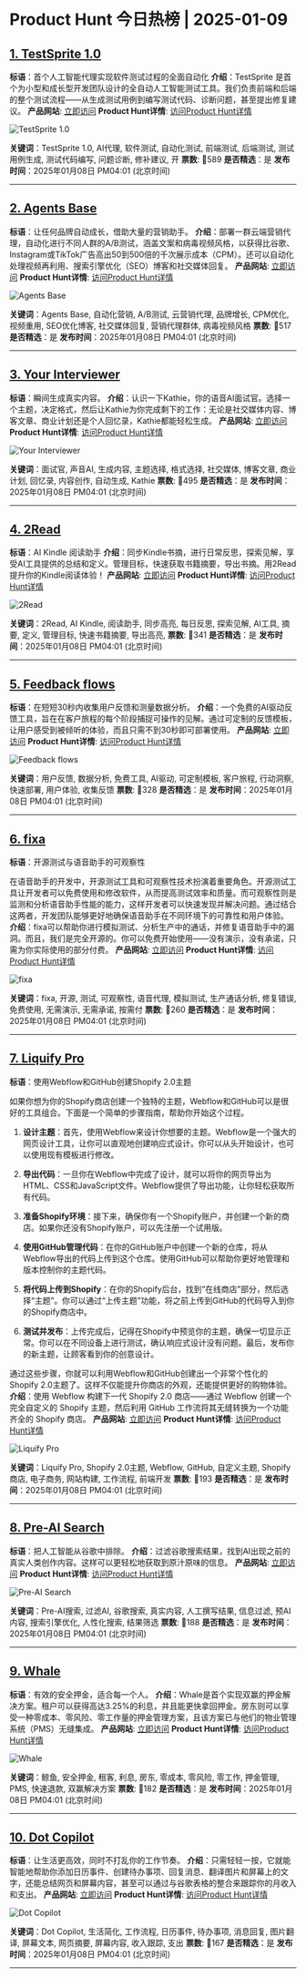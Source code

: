 # Product Hunt 今日热榜 | 2025-01-09

## [1. TestSprite 1.0](https://www.producthunt.com/posts/testsprite-1-0?utm_campaign=producthunt-api&utm_medium=api-v2&utm_source=Application%3A+phtrends+%28ID%3A+147529%29)
**标语**：首个人工智能代理实现软件测试过程的全面自动化
**介绍**：TestSprite 是首个为小型和成长型开发团队设计的全自动人工智能测试工具。我们负责前端和后端的整个测试流程——从生成测试用例到编写测试代码、诊断问题，甚至提出修复建议。
**产品网站**: [立即访问](https://www.producthunt.com/r/HYGTLCDSUB36PD?utm_campaign=producthunt-api&utm_medium=api-v2&utm_source=Application%3A+phtrends+%28ID%3A+147529%29)
**Product Hunt详情**: [访问Product Hunt详情](https://www.producthunt.com/posts/testsprite-1-0?utm_campaign=producthunt-api&utm_medium=api-v2&utm_source=Application%3A+phtrends+%28ID%3A+147529%29)

![TestSprite 1.0](https://ph-files.imgix.net/8aa915d5-b233-4f53-a8cd-0bca64313a43.png?auto=format&fit=crop&frame=1&h=512&w=1024)

**关键词**：TestSprite 1.0, AI代理, 软件测试, 自动化测试, 前端测试, 后端测试, 测试用例生成, 测试代码编写, 问题诊断, 修补建议, 开
**票数**: 🔺589
**是否精选**：是
**发布时间**：2025年01月08日 PM04:01 (北京时间)

---

## [2. Agents Base](https://www.producthunt.com/posts/agents-base?utm_campaign=producthunt-api&utm_medium=api-v2&utm_source=Application%3A+phtrends+%28ID%3A+147529%29)
**标语**：让任何品牌自动成长，借助大量的营销助手。
**介绍**：部署一群云端营销代理，自动化进行不同人群的A/B测试，涵盖文案和病毒视频风格，以获得比谷歌、Instagram或TikTok广告高出50到500倍的千次展示成本（CPM）。还可以自动化处理视频再利用、搜索引擎优化（SEO）博客和社交媒体回复。
**产品网站**: [立即访问](https://www.producthunt.com/r/BNZOKKFOK42FP3?utm_campaign=producthunt-api&utm_medium=api-v2&utm_source=Application%3A+phtrends+%28ID%3A+147529%29)
**Product Hunt详情**: [访问Product Hunt详情](https://www.producthunt.com/posts/agents-base?utm_campaign=producthunt-api&utm_medium=api-v2&utm_source=Application%3A+phtrends+%28ID%3A+147529%29)

![Agents Base](https://ph-files.imgix.net/3e5e6be7-4ce5-4000-83a4-adccf8b7f8c9.png?auto=format&fit=crop&frame=1&h=512&w=1024)

**关键词**：Agents Base, 自动化营销, A/B测试, 云营销代理, 品牌增长, CPM优化, 视频重用, SEO优化博客, 社交媒体回复, 营销代理群体, 病毒视频风格
**票数**: 🔺517
**是否精选**：是
**发布时间**：2025年01月08日 PM04:01 (北京时间)

---

## [3. Your Interviewer](https://www.producthunt.com/posts/your-interviewer?utm_campaign=producthunt-api&utm_medium=api-v2&utm_source=Application%3A+phtrends+%28ID%3A+147529%29)
**标语**：瞬间生成真实内容。
**介绍**：认识一下Kathie，你的语音AI面试官。选择一个主题，决定格式，然后让Kathie为你完成剩下的工作：无论是社交媒体内容、博客文章、商业计划还是个人回忆录，Kathie都能轻松生成。
**产品网站**: [立即访问](https://www.producthunt.com/r/THY5ZSNWB7HXGS?utm_campaign=producthunt-api&utm_medium=api-v2&utm_source=Application%3A+phtrends+%28ID%3A+147529%29)
**Product Hunt详情**: [访问Product Hunt详情](https://www.producthunt.com/posts/your-interviewer?utm_campaign=producthunt-api&utm_medium=api-v2&utm_source=Application%3A+phtrends+%28ID%3A+147529%29)

![Your Interviewer](https://ph-files.imgix.net/02d60a70-8c91-4af1-9fdd-0d0a614b8592.png?auto=format&fit=crop&frame=1&h=512&w=1024)

**关键词**：面试官, 声音AI, 生成内容, 主题选择, 格式选择, 社交媒体, 博客文章, 商业计划, 回忆录, 内容创作, 自动生成, Kathie
**票数**: 🔺495
**是否精选**：是
**发布时间**：2025年01月08日 PM04:01 (北京时间)

---

## [4. 2Read ](https://www.producthunt.com/posts/2read-4?utm_campaign=producthunt-api&utm_medium=api-v2&utm_source=Application%3A+phtrends+%28ID%3A+147529%29)
**标语**：AI Kindle 阅读助手
**介绍**：同步Kindle书摘，进行日常反思，探索见解，享受AI工具提供的总结和定义。管理目标，快速获取书籍摘要，导出书摘。用2Read提升你的Kindle阅读体验！
**产品网站**: [立即访问](https://www.producthunt.com/r/XCTZKOJD5NG3DS?utm_campaign=producthunt-api&utm_medium=api-v2&utm_source=Application%3A+phtrends+%28ID%3A+147529%29)
**Product Hunt详情**: [访问Product Hunt详情](https://www.producthunt.com/posts/2read-4?utm_campaign=producthunt-api&utm_medium=api-v2&utm_source=Application%3A+phtrends+%28ID%3A+147529%29)

![2Read ](https://ph-files.imgix.net/efdd8bf9-ef0a-4cc8-b19c-ec347a0eb656.png?auto=format&fit=crop&frame=1&h=512&w=1024)

**关键词**：2Read, AI Kindle, 阅读助手, 同步高亮, 每日反思, 探索见解, AI工具, 摘要, 定义, 管理目标, 快速书籍摘要, 导出高亮,
**票数**: 🔺341
**是否精选**：是
**发布时间**：2025年01月08日 PM04:01 (北京时间)

---

## [5. Feedback flows ](https://www.producthunt.com/posts/feedback-flows?utm_campaign=producthunt-api&utm_medium=api-v2&utm_source=Application%3A+phtrends+%28ID%3A+147529%29)
**标语**：在短短30秒内收集用户反馈和测量数据分析。
**介绍**：一个免费的AI驱动反馈工具，旨在在客户旅程的每个阶段捕捉可操作的见解。通过可定制的反馈模板，让用户感受到被倾听的体验，而且只需不到30秒即可部署使用。
**产品网站**: [立即访问](https://www.producthunt.com/r/H5KZMSFTZYJB6C?utm_campaign=producthunt-api&utm_medium=api-v2&utm_source=Application%3A+phtrends+%28ID%3A+147529%29)
**Product Hunt详情**: [访问Product Hunt详情](https://www.producthunt.com/posts/feedback-flows?utm_campaign=producthunt-api&utm_medium=api-v2&utm_source=Application%3A+phtrends+%28ID%3A+147529%29)

![Feedback flows ](https://ph-files.imgix.net/b0f7cb7e-29b1-434b-8642-23028bd9494c.png?auto=format&fit=crop&frame=1&h=512&w=1024)

**关键词**：用户反馈, 数据分析, 免费工具, AI驱动, 可定制模板, 客户旅程, 行动洞察, 快速部署, 用户体验, 收集反馈
**票数**: 🔺328
**是否精选**：是
**发布时间**：2025年01月08日 PM04:01 (北京时间)

---

## [6. fixa](https://www.producthunt.com/posts/fixa-3?utm_campaign=producthunt-api&utm_medium=api-v2&utm_source=Application%3A+phtrends+%28ID%3A+147529%29)
**标语**：开源测试与语音助手的可观察性

在语音助手的开发中，开源测试工具和可观察性技术扮演着重要角色。开源测试工具让开发者可以免费使用和修改软件，从而提高测试效率和质量。而可观察性则是监测和分析语音助手性能的能力，这样开发者可以快速发现并解决问题。通过结合这两者，开发团队能够更好地确保语音助手在不同环境下的可靠性和用户体验。
**介绍**：fixa可以帮助你进行模拟测试、分析生产中的通话，并修复语音助手中的漏洞。而且，我们是完全开源的。你可以免费开始使用——没有演示，没有承诺，只需为你实际使用的部分付费。
**产品网站**: [立即访问](https://www.producthunt.com/r/NP5NG5Q6CZGGC3?utm_campaign=producthunt-api&utm_medium=api-v2&utm_source=Application%3A+phtrends+%28ID%3A+147529%29)
**Product Hunt详情**: [访问Product Hunt详情](https://www.producthunt.com/posts/fixa-3?utm_campaign=producthunt-api&utm_medium=api-v2&utm_source=Application%3A+phtrends+%28ID%3A+147529%29)

![fixa](https://ph-files.imgix.net/3d8e3000-664e-4aa1-9505-799aa4831489.png?auto=format&fit=crop&frame=1&h=512&w=1024)

**关键词**：fixa, 开源, 测试, 可观察性, 语音代理, 模拟测试, 生产通话分析, 修复错误, 免费使用, 无需演示, 无需承诺, 按需付
**票数**: 🔺260
**是否精选**：是
**发布时间**：2025年01月08日 PM04:01 (北京时间)

---

## [7. Liquify Pro](https://www.producthunt.com/posts/liquify-pro?utm_campaign=producthunt-api&utm_medium=api-v2&utm_source=Application%3A+phtrends+%28ID%3A+147529%29)
**标语**：使用Webflow和GitHub创建Shopify 2.0主题

如果你想为你的Shopify商店创建一个独特的主题，Webflow和GitHub可以是很好的工具组合。下面是一个简单的步骤指南，帮助你开始这个过程。

1. **设计主题**：首先，使用Webflow来设计你想要的主题。Webflow是一个强大的网页设计工具，让你可以直观地创建响应式设计。你可以从头开始设计，也可以使用现有模板进行修改。

2. **导出代码**：一旦你在Webflow中完成了设计，就可以将你的网页导出为HTML、CSS和JavaScript文件。Webflow提供了导出功能，让你轻松获取所有代码。

3. **准备Shopify环境**：接下来，确保你有一个Shopify账户，并创建一个新的商店。如果你还没有Shopify账户，可以先注册一个试用版。

4. **使用GitHub管理代码**：在你的GitHub账户中创建一个新的仓库，将从Webflow导出的代码上传到这个仓库。使用GitHub可以帮助你更好地管理和版本控制你的主题代码。

5. **将代码上传到Shopify**：在你的Shopify后台，找到“在线商店”部分，然后选择“主题”。你可以通过“上传主题”功能，将之前上传到GitHub的代码导入到你的Shopify商店中。

6. **测试并发布**：上传完成后，记得在Shopify中预览你的主题，确保一切显示正常。你可以在不同设备上进行测试，确认响应式设计没有问题。最后，发布你的新主题，让顾客看到你的创意设计。

通过这些步骤，你就可以利用Webflow和GitHub创建出一个非常个性化的Shopify 2.0主题了。这样不仅能提升你商店的外观，还能提供更好的购物体验。
**介绍**：使用 Webflow 构建下一代 Shopify 2.0 商店——通过 Webflow 创建一个完全自定义的 Shopify 主题，然后利用 GitHub 工作流将其无缝转换为一个功能齐全的 Shopify 商店。
**产品网站**: [立即访问](https://www.producthunt.com/r/R2OXCPNY4JXYDB?utm_campaign=producthunt-api&utm_medium=api-v2&utm_source=Application%3A+phtrends+%28ID%3A+147529%29)
**Product Hunt详情**: [访问Product Hunt详情](https://www.producthunt.com/posts/liquify-pro?utm_campaign=producthunt-api&utm_medium=api-v2&utm_source=Application%3A+phtrends+%28ID%3A+147529%29)

![Liquify Pro](https://ph-files.imgix.net/a7c184fb-854c-4d7c-a1d2-8c9cae308f12.webp?auto=format&fit=crop&frame=1&h=512&w=1024)

**关键词**：Liquify Pro, Shopify 2.0主题, Webflow, GitHub, 自定义主题, Shopify商店, 电子商务, 网站构建, 工作流程, 前端开发
**票数**: 🔺193
**是否精选**：是
**发布时间**：2025年01月08日 PM04:01 (北京时间)

---

## [8. Pre-AI Search](https://www.producthunt.com/posts/pre-ai-search?utm_campaign=producthunt-api&utm_medium=api-v2&utm_source=Application%3A+phtrends+%28ID%3A+147529%29)
**标语**：把人工智能从谷歌中排除。
**介绍**：过滤谷歌搜索结果，找到AI出现之前的真实人类创作内容。这样可以更轻松地获取到原汁原味的信息。
**产品网站**: [立即访问](https://www.producthunt.com/r/2YXWTZRTR3PND2?utm_campaign=producthunt-api&utm_medium=api-v2&utm_source=Application%3A+phtrends+%28ID%3A+147529%29)
**Product Hunt详情**: [访问Product Hunt详情](https://www.producthunt.com/posts/pre-ai-search?utm_campaign=producthunt-api&utm_medium=api-v2&utm_source=Application%3A+phtrends+%28ID%3A+147529%29)

![Pre-AI Search](https://ph-files.imgix.net/1d8a1f2a-bc8c-4b83-a2ef-74756e52080a.png?auto=format&fit=crop&frame=1&h=512&w=1024)

**关键词**：Pre-AI搜索, 过滤AI, 谷歌搜索, 真实内容, 人工撰写结果, 信息过滤, 预AI内容, 搜索引擎优化, 人性化搜索, 结果筛选
**票数**: 🔺188
**是否精选**：是
**发布时间**：2025年01月08日 PM04:01 (北京时间)

---

## [9. Whale](https://www.producthunt.com/posts/whale-9?utm_campaign=producthunt-api&utm_medium=api-v2&utm_source=Application%3A+phtrends+%28ID%3A+147529%29)
**标语**：有效的安全押金，适合每一个人。
**介绍**：Whale是首个实现双赢的押金解决方案。租户可以获得高达3.25%的利息，并且能更快拿回押金。房东则可以享受一种零成本、零风险、零工作量的押金管理方案，且该方案已与他们的物业管理系统（PMS）无缝集成。
**产品网站**: [立即访问](https://www.producthunt.com/r/M3ZI5ROKJOBK37?utm_campaign=producthunt-api&utm_medium=api-v2&utm_source=Application%3A+phtrends+%28ID%3A+147529%29)
**Product Hunt详情**: [访问Product Hunt详情](https://www.producthunt.com/posts/whale-9?utm_campaign=producthunt-api&utm_medium=api-v2&utm_source=Application%3A+phtrends+%28ID%3A+147529%29)

![Whale](https://ph-files.imgix.net/bb5cafbe-3729-4aea-a439-df194fbf25d0.png?auto=format&fit=crop&frame=1&h=512&w=1024)

**关键词**：鲸鱼, 安全押金, 租客, 利息, 房东, 零成本, 零风险, 零工作, 押金管理, PMS, 快速退款, 双赢解决方案
**票数**: 🔺182
**是否精选**：是
**发布时间**：2025年01月08日 PM04:01 (北京时间)

---

## [10. Dot Copilot](https://www.producthunt.com/posts/dot-copilot?utm_campaign=producthunt-api&utm_medium=api-v2&utm_source=Application%3A+phtrends+%28ID%3A+147529%29)
**标语**：让生活更高效，同时不打乱你的工作节奏。
**介绍**：只需轻轻一按，它就能智能地帮助你添加日历事件、创建待办事项、回复消息、翻译图片和屏幕上的文字，还能总结网页和屏幕内容，甚至可以通过与谷歌表格的整合来跟踪你的月收入和支出。
**产品网站**: [立即访问](https://www.producthunt.com/r/ER2T4HE7H2F4SB?utm_campaign=producthunt-api&utm_medium=api-v2&utm_source=Application%3A+phtrends+%28ID%3A+147529%29)
**Product Hunt详情**: [访问Product Hunt详情](https://www.producthunt.com/posts/dot-copilot?utm_campaign=producthunt-api&utm_medium=api-v2&utm_source=Application%3A+phtrends+%28ID%3A+147529%29)

![Dot Copilot](https://ph-files.imgix.net/de2e723f-87b5-4188-b8a5-b6dfa87a252b.jpeg?auto=format&fit=crop&frame=1&h=512&w=1024)

**关键词**：Dot Copilot, 生活简化, 工作流程, 日历事件, 待办事项, 消息回复, 图片翻译, 屏幕文本, 网页摘要, 屏幕内容, 收入跟踪, 支出
**票数**: 🔺167
**是否精选**：是
**发布时间**：2025年01月08日 PM04:01 (北京时间)

---

